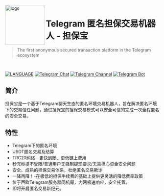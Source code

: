 <img src="https://cdn.jsdelivr.net/gh/GuaranteeBot/GuaranteeBot@main/logo.png" alt="logo" width="130" height="130" align="left" />

<h1>Telegram 匿名担保交易机器人 - 担保宝</h1>

> The first anonymous secured transaction platform in the Telegram ecosystem

<br/>

<!--
[![LICENSE](https://img.shields.io/github/license/GuaranteeBot/GuaranteeBot?color=green)](https://github.com/GuaranteeBot/GuaranteeBot/blob/main/LICENSE)
-->

[![LANGUAGE](https://img.shields.io/badge/language-%E7%AE%80%E4%BD%93%E4%B8%AD%E6%96%87-red.svg)](https://github.com/GuaranteeBot/GuaranteeBot)
[![Telegram Chat](https://img.shields.io/badge/Telegram群组-GuaranteePay&担保宝-blue.svg)](https://t.me/GuaranteeBots)
[![Telegram Channel](https://img.shields.io/badge/Telegram通知频道-担保宝|TG匿名担保平台-blue.svg)](https://t.me/GuaranteePay)
[![Telegram Bot](https://img.shields.io/badge/担保交易机器人-担保宝@GuaranteePayBot-blue.svg)](https://t.me/GuaranteePayBot)

## 简介

担保宝是一个基于Telegram聊天生态的匿名环境交易机器人，旨在解决匿名环境下的交易信任问题，通过担保宝的担保交易模式可以安全可信的完成一次全程匿名的安全交易。

## 特性

- Telegram下的匿名环境
- USDT匿名交易及结算
- TRC20网络—更快到账、更低链上费用
- 秒充秒提不受限/普通用户无强制提现要求/无需担心资金安全问题
- 安全、成熟的担保交易体系，杜绝匿名交易欺诈
- 一降再降！-在极低的担保手续费的基础上提供更灵活的降低费率政策
- 位于西欧Telegram服务器同机房，内网极速响应，安全托管。
- 即将开启匿名交易新纪元。

